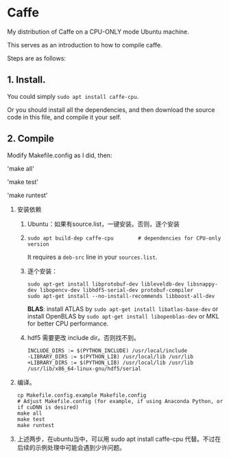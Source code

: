 # Caffe

My distribution of Caffe on a CPU-ONLY mode Ubuntu machine.

This serves as an introduction to how to compile caffe.

Steps are as follows:

## 1. Install.

You could simply `sudo apt install caffe-cpu`.

Or you should install all the dependencies, and then download the source code in this file, and compile it your self.

## 2. Compile

Modify Makefile.config as I did, then:

'make all'

'make test'

'make runtest'



1. 安装依赖

   1. Ubuntu：如果有source.list，一键安装。否则，逐个安装

   2. ```
      sudo apt build-dep caffe-cpu        # dependencies for CPU-only version
      ```

      It requires a `deb-src` line in your `sources.list`.

   3. 逐个安装：

      ```
      sudo apt-get install libprotobuf-dev libleveldb-dev libsnappy-dev libopencv-dev libhdf5-serial-dev protobuf-compiler
      sudo apt-get install --no-install-recommends libboost-all-dev
      ```

      **BLAS**: install ATLAS by `sudo apt-get install libatlas-base-dev` or install OpenBLAS by `sudo apt-get install libopenblas-dev` or MKL for better CPU performance.

   4. hdf5 需要更改 include dir。否则找不到。

      ```
      INCLUDE_DIRS := $(PYTHON_INCLUDE) /usr/local/include
      -LIBRARY_DIRS := $(PYTHON_LIB) /usr/local/lib /usr/lib
      +LIBRARY_DIRS := $(PYTHON_LIB) /usr/local/lib /usr/lib /usr/lib/x86_64-linux-gnu/hdf5/serial
      ```

      

2. 编译。

   ```
   cp Makefile.config.example Makefile.config
   # Adjust Makefile.config (for example, if using Anaconda Python, or if cuDNN is desired)
   make all
   make test
   make runtest
   ```

3. 上述两步，在ubuntu当中，可以用 sudo apt install caffe-cpu 代替。不过在后续的示例处理中可能会遇到少许问题。